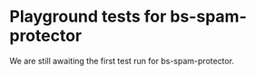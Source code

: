 # Playground tests for bs-spam-protector
We are still awaiting the first test run for bs-spam-protector.
